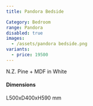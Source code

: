 ```yaml
---
title: Pandora Bedside

Category: Bedroom
range: Pandora
disabled: true
images:
  - /assets/pandora bedside.png
variants:
  - price: 19500
---
```

N.Z. Pine + MDF in White

#### Dimensions

L500xD400xH590 mm
